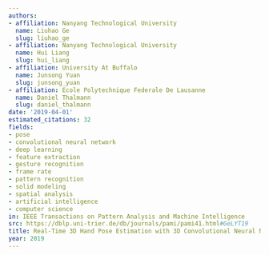 ```yaml
---
authors:
- affiliation: Nanyang Technological University
  name: Liuhao Ge
  slug: liuhao_ge
- affiliation: Nanyang Technological University
  name: Hui Liang
  slug: hui_liang
- affiliation: University At Buffalo
  name: Junsong Yuan
  slug: junsong_yuan
- affiliation: Ecole Polytechnique Federale De Lausanne
  name: Daniel Thalmann
  slug: daniel_thalmann
date: '2019-04-01'
estimated_citations: 32
fields:
- pose
- convolutional neural network
- deep learning
- feature extraction
- gesture recognition
- frame rate
- pattern recognition
- solid modeling
- spatial analysis
- artificial intelligence
- computer science
in: IEEE Transactions on Pattern Analysis and Machine Intelligence
src: https://dblp.uni-trier.de/db/journals/pami/pami41.html#GeLYT19
title: Real-Time 3D Hand Pose Estimation with 3D Convolutional Neural Networks
year: 2019
---
```

